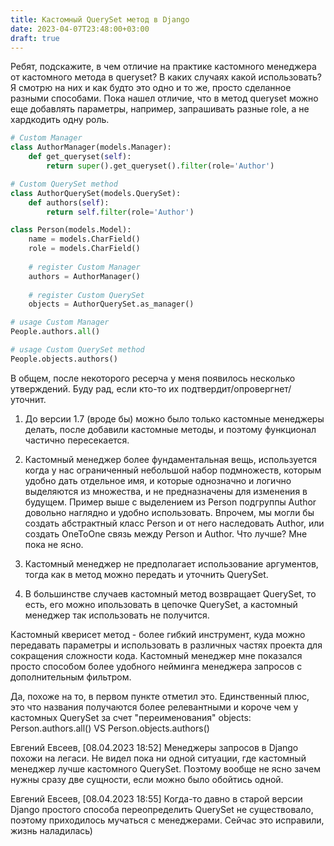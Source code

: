 ```yaml
---
title: Кастомный QuerySet метод в Django
date: 2023-04-07T23:48:00+03:00
draft: true
---
```

Ребят, подскажите, в чем отличие на практике кастомного менеджера от кастомного метода в queryset? В каких случаях какой использовать? Я смотрю на них и как будто это одно и то же, просто сделанное разными способами. Пока нашел отличие, что в метод queryset можно еще добавлять параметры, например, запрашивать разные role, а не хардкодить одну роль.
```python
# Custom Manager
class AuthorManager(models.Manager):
    def get_queryset(self):
        return super().get_queryset().filter(role='Author')

# Custom QuerySet method
class AuthorQuerySet(models.QuerySet):
    def authors(self):
        return self.filter(role='Author')

class Person(models.Model):
    name = models.CharField()
    role = models.CharField()
    
    # register Custom Manager
    authors = AuthorManager()
    
    # register Custom QuerySet
    objects = AuthorQuerySet.as_manager()

# usage Custom Manager
People.authors.all()

# usage Custom QuerySet method
People.objects.authors()
```


В общем, после некоторого ресерча у меня появилось несколько утверждений. Буду рад, если кто-то их подтвердит/опровергнет/уточнит.

1. До версии 1.7 (вроде бы) можно было только кастомные менеджеры делать, после добавили кастомные методы, и поэтому функционал частично пересекается.

2. Кастомный менеджер более фундаментальная вещь, используется когда у нас ограниченный небольшой набор подмножеств, которым удобно дать отдельное имя, и которые однозначно и логично выделяются из множества, и не предназначены для изменения в будущем. Пример выше с выделением из Person подгруппы Author довольно наглядно и удобно использовать. Впрочем, мы могли бы создать абстрактный класс Person и от него наследовать Author, или создать OneToOne связь между Person и Author. Что лучше? Мне пока не ясно.

3. Кастомный менеджер не предполагает использование аргументов, тогда как в метод можно передать и уточнить QuerySet. 

4. В большинстве случаев кастомный метод возвращает QuerySet, то есть, его можно ипользовать в цепочке QuerySet, а кастомный менеджер так использовать не получится. 

Кастомный кверисет метод - более гибкий инструмент, куда можно передавать параметры и использовать в различных частях проекта для сокращения сложности кода. 
Кастомный менеджер мне показался просто способом более удобного нейминга менеджера запросов с дополнительным фильтром.


Да, похоже на то, в первом пункте отметил это. Единственный плюс, это что названия получаются более релевантными и короче чем у кастомных QuerySet за счет "переименования" objects:
Person.authors.all()
VS
Person.objects.authors()

Евгений Евсеев, [08.04.2023 18:52]
Менеджеры запросов в Django похожи на легаси. Не видел пока ни одной ситуации, где кастомный менеджер лучше кастомного QuerySet. Поэтому вообще не ясно зачем нужны сразу две сущности, если можно было обойтись одной.

Евгений Евсеев, [08.04.2023 18:55]
Когда-то давно в старой версии Django простого способа переопределить QuerySet не существовало, поэтому приходилось мучаться с менеджерами. Сейчас это исправили, жизнь наладилась)